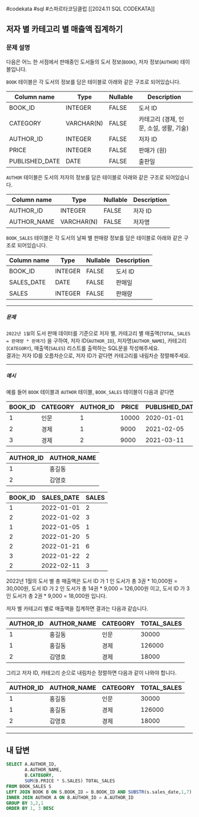 #codekata #sql #스파르타코딩클럽 [[2024.11 SQL CODEKATA]]

## 저자 별 카테고리 별 매출액 집계하기

### 문제 설명
다음은 어느 한 서점에서 판매중인 도서들의 도서 정보(`BOOK`), 저자 정보(`AUTHOR`) 테이블입니다.

`BOOK` 테이블은 각 도서의 정보를 담은 테이블로 아래와 같은 구조로 되어있습니다.

|Column name|Type|Nullable|Description|
|---|---|---|---|
|BOOK_ID|INTEGER|FALSE|도서 ID|
|CATEGORY|VARCHAR(N)|FALSE|카테고리 (경제, 인문, 소설, 생활, 기술)|
|AUTHOR_ID|INTEGER|FALSE|저자 ID|
|PRICE|INTEGER|FALSE|판매가 (원)|
|PUBLISHED_DATE|DATE|FALSE|출판일|

`AUTHOR` 테이블은 도서의 저자의 정보를 담은 테이블로 아래와 같은 구조로 되어있습니다.

|Column name|Type|Nullable|Description|
|---|---|---|---|
|AUTHOR_ID|INTEGER|FALSE|저자 ID|
|AUTHOR_NAME|VARCHAR(N)|FALSE|저자명|

`BOOK_SALES` 테이블은 각 도서의 날짜 별 판매량 정보를 담은 테이블로 아래와 같은 구조로 되어있습니다.

|Column name|Type|Nullable|Description|
|---|---|---|---|
|BOOK_ID|INTEGER|FALSE|도서 ID|
|SALES_DATE|DATE|FALSE|판매일|
|SALES|INTEGER|FALSE|판매량|

---
##### 문제
`2022년 1월`의 도서 판매 데이터를 기준으로 저자 별, 카테고리 별 매출액(`TOTAL_SALES = 판매량 * 판매가`) 을 구하여, 저자 ID(`AUTHOR_ID`), 저자명(`AUTHOR_NAME`), 카테고리(`CATEGORY`), 매출액(`SALES`) 리스트를 출력하는 SQL문을 작성해주세요.  
결과는 저자 ID를 오름차순으로, 저자 ID가 같다면 카테고리를 내림차순 정렬해주세요.

---
##### 예시
예를 들어 `BOOK` 테이블과 `AUTHOR` 테이블, `BOOK_SALES` 테이블이 다음과 같다면

|BOOK_ID|CATEGORY|AUTHOR_ID|PRICE|PUBLISHED_DATE|
|---|---|---|---|---|
|1|인문|1|10000|2020-01-01|
|2|경제|1|9000|2021-02-05|
|3|경제|2|9000|2021-03-11|

|AUTHOR_ID|AUTHOR_NAME|
|---|---|
|1|홍길동|
|2|김영호|

|BOOK_ID|SALES_DATE|SALES|
|---|---|---|
|1|2022-01-01|2|
|2|2022-01-02|3|
|1|2022-01-05|1|
|2|2022-01-20|5|
|2|2022-01-21|6|
|3|2022-01-22|2|
|2|2022-02-11|3|

2022년 1월의 도서 별 총 매출액은 도서 ID 가 1 인 도서가 총 3권 * 10,000원 = 30,000원, 도서 ID 가 2 인 도서가 총 14권 * 9,000 = 126,000원 이고, 도서 ID 가 3 인 도서가 총 2권 * 9,000 = 18,000원 입니다.

저자 별 카테고리 별로 매출액을 집계하면 결과는 다음과 같습니다.

|AUTHOR_ID|AUTHOR_NAME|CATEGORY|TOTAL_SALES|
|---|---|---|---|
|1|홍길동|인문|30000|
|1|홍길동|경제|126000|
|2|김영호|경제|18000|

그리고 저자 ID, 카테고리 순으로 내림차순 정렬하면 다음과 같이 나와야 합니다.

|AUTHOR_ID|AUTHOR_NAME|CATEGORY|TOTAL_SALES|
|---|---|---|---|
|1|홍길동|인문|30000|
|1|홍길동|경제|126000|
|2|김영호|경제|18000|

---

## 내 답변

```sql
SELECT A.AUTHOR_ID,
       A.AUTHOR_NAME,
       B.CATEGORY,
       SUM(B.PRICE * S.SALES) TOTAL_SALES
FROM BOOK_SALES S 
LEFT JOIN BOOK B ON S.BOOK_ID = B.BOOK_ID AND SUBSTR(s.sales_date,1,7) = '2022-01'
INNER JOIN AUTHOR A ON B.AUTHOR_ID = A.AUTHOR_ID
GROUP BY 3,2,1
ORDER BY 1, 3 DESC
```